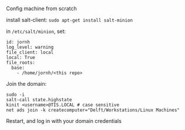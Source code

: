 Config machine from scratch

install salt-client: `sudo apt-get install salt-minion`

in `/etc/salt/minion`, set:
```
id: jornh
log_level: warning
file_client: local
local: True
file_roots:
  base:
    - /home/jornh/<this repo>
```

Join the domain:
```
sudo -i
salt-call state.highstate
kinit <username>@TIS.LOCAL # case sensitive
net ads join -k createcomputer="Delft/Workstations/Linux Machines"
```

Restart, and log in with your domain credentials
